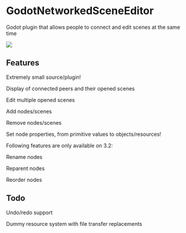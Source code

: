 # GodotNetworkedSceneEditor
Godot plugin that allows people to connect and edit scenes at the same time

[<img src="https://img.youtube.com/vi/sIVMP1THjSE/maxresdefault.jpg">](https://youtu.be/sIVMP1THjSE)

## Features
Extremely small source/plugin!

Display of connected peers and their opened scenes

Edit multiple opened scenes

Add nodes/scenes

Remove nodes/scenes

Set node properties, from primitive values to objects/resources!

Following features are only available on 3.2:

Rename nodes

Reparent nodes

Reorder nodes


## Todo
Undo/redo support

Dummy resource system with file transfer replacements
